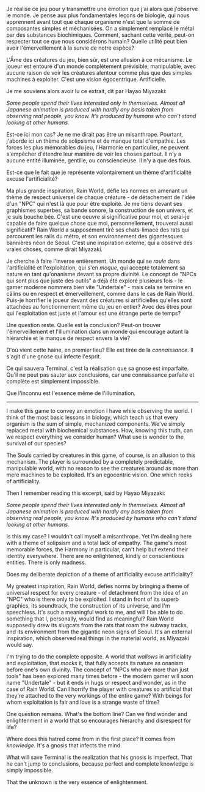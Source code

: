 Je réalise ce jeu pour y transmettre une émotion que j'ai alors que j'observe le monde. Je pense aux plus fondamentales leçons de biologie, qui nous apprennent avant tout que chaque organisme n'est que la somme de composantes simples et méchanisées. On a simplement remplacé le métal par des substances biochimiques. Comment, sachant cette vérité, peut-on respecter tout ce que nous considérons humain? Quelle utilité peut bien avoir l'émerveillement à la survie de notre espèce?

L'Âme des créatures du jeu, bien sûr, est une allusion à ce mécanisme. Le joueur est entouré d'un monde complètement prévisible, manipulable, avec aucune raison de voir les créatures alentour comme plus que des simples machines à exploiter. C'est une vision égocentrique. Artificielle. 

Je me souviens alors avoir lu ce extrait, dit par Hayao Miyazaki:

*Some people spend their lives interested only in themselves. Almost all Japanese animation is produced with hardly any basis taken from observing real people, you know. It’s produced by humans who can’t stand looking at other humans.*

Est-ce ici mon cas? Je ne me dirait pas être un misanthrope. Pourtant, j'aborde ici un thème de solipsisme et de manque total d'empathie. Les forces les plus mémorables du jeu, l'Harmonie en particulier, ne peuvent s'empêcher d'étendre leur manière de voir les choses partout. Il n'y a aucune entité illuminée, gentille, ou consciencieuse. Il n'y a que des fous.

Est-ce que le fait que je représente volontairement un thème d'artificialité excuse l'artificialité?

Ma plus grande inspiration, Rain World, défie les normes en amenant un thème de respect universel de chaque créature - de détachement de l'idée d'un "NPC" qui n'est là que pour être exploité. Je me tiens devant ses graphismes superbes, sa bande sonore, la construction de son univers, et je suis bouche bée. C'est une oeuvre si significative pour moi, et serai-je capable de faire quelque chose que moi, personnellement, trouverai aussi significatif? Rain World a supposément tiré ses chats-limace des rats qui parcourent les rails du métro, et son environnement des gigantesques bannières néon de Séoul. C'est une inspiration externe, qui a observé des vraies choses, comme dirait Miyazaki.

Je cherche à faire l'inverse entièrement. Un monde qui se *roule* dans l'artificialité et l'exploitation, qui s'en *moque*, qui accepte totalement sa nature en tant qu'onanisme devant sa propre divinité. Le concept de "NPCs qui sont plus que juste des outils" a déjà été exploré plusieurs fois - le gamer moderne nommera bien vite "Undertale" - mais cela se termine en câlins ou en respect et émerveillement, comme dans le cas de Rain World. Puis-je horrifier le joueur devant des créatures si artificielles qu'elles sont attachées au fonctionnement même du jeu en entier? Avec des êtres pour qui l'exploitation est juste et l'amour est une étrange perte de temps?

Une question reste. Quelle est la conclusion? Peut-on trouver l'émerveillement et l'illumination dans un monde qui encourage autant la hiérarchie et le manque de respect envers la vie?

D'où vient cette haine, en premier lieu? Elle est tirée de la *connaissance*. Il s'agit d'une gnose qui infecte l'esprit.

Ce qui sauvera Terminal, c'est la réalisation que sa gnose est imparfaite. Qu'il ne peut pas sauter aux conclusions, car une connaissance parfaite et complète est simplement impossible.

Que l'inconnu est l'essence même de l'illumination.

***

I make this game to convey an emotion I have while observing the world. I think of the most basic lessons in biology, which teach us that every organism is the sum of simple, mechanized components. We've simply replaced metal with biochemical substances. How, knowing this truth, can we respect everything we consider human? What use is wonder to the survival of our species?

The Souls carried by creatures in this game, of course, is an allusion to this mechanism. The player is surrounded by a completely predictable, manipulable world, with no reason to see the creatures around as more than mere machines to be exploited. It's an egocentric vision. One which reeks of artificiality. 

Then I remember reading this excerpt, said by Hayao Miyazaki:

*Some people spend their lives interested only in themselves. Almost all Japanese animation is produced with hardly any basis taken from observing real people, you know. It's produced by humans who can't stand looking at other humans.*

Is this my case? I wouldn't call myself a misanthrope. Yet I'm dealing here with a theme of solipsism and a total lack of empathy. The game's most memorable forces, the Harmony in particular, can't help but extend their identity everywhere. There are no enlightened, kindly or conscientious entities. There is only madness.

Does my deliberate depiction of a theme of artificiality excuse artificiality?

My greatest inspiration, Rain World, defies norms by bringing a theme of universal respect for every creature - of detachment from the idea of an "NPC" who is there only to be exploited. I stand in front of its superb graphics, its soundtrack, the construction of its universe, and I'm speechless. It's such a meaningful work to me, and will I be able to do something that I, personally, would find as meaningful? Rain World supposedly drew its slugcats from the rats that roam the subway tracks, and its environment from the gigantic neon signs of Seoul. It's an external inspiration, which observed real things in the material world, as Miyazaki would say.

I'm trying to do the complete opposite. A world that *wallows* in artificiality and exploitation, that *mocks* it, that fully accepts its nature as onanism before one's own divinity. The concept of "NPCs who are more than just tools" has been explored many times before - the modern gamer will soon name "Undertale" - but it ends in hugs or respect and wonder, as in the case of Rain World. Can I horrify the player with creatures so artificial that they're attached to the very workings of the entire game? With beings for whom exploitation is fair and love is a strange waste of time?

One question remains. What's the bottom line? Can we find wonder and enlightenment in a world that so encourages hierarchy and disrespect for life?

Where does this hatred come from in the first place? It comes from *knowledge*. It's a gnosis that infects the mind.

What will save Terminal is the realization that his gnosis is imperfect. That he can't jump to conclusions, because perfect and complete knowledge is simply impossible.

That the unknown is the very essence of enlightenment.